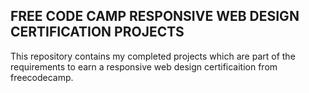 ## FREE CODE CAMP RESPONSIVE WEB DESIGN CERTIFICATION PROJECTS

This repository contains my completed projects which are part of the requirements to earn a responsive web design certificaition from freecodecamp.
